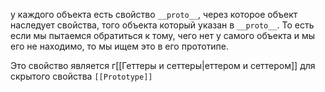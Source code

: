у каждого объекта есть свойство `__proto__`, через которое объект наследует свойства, того объекта который указан в `__proto__`. То есть если мы пытаемся обратиться к тому, чего нет у самого объекта и мы его не находимо, то мы ищем это в его прототипе.


Это свойство является г[[Геттеры и сеттеры|еттером и сеттером]] для скрытого свойства `[[Prototype]]` 